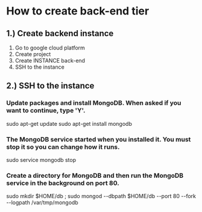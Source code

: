 # How to create back-end tier

## 1.) Create backend instance

1. Go to google cloud platform
2. Create project
3. Create INSTANCE back-end
4. SSH to the instance

## 2.) SSH to the instance

### Update packages and install MongoDB. When asked if you want to continue, type 'Y'.

sudo apt-get update
sudo apt-get install mongodb

### The MongoDB service started when you installed it. You must stop it so you can change how it runs.

sudo service mongodb stop

### Create a directory for MongoDB and then run the MongoDB service in the background on port 80.

sudo mkdir $HOME/db ; sudo mongod --dbpath $HOME/db --port 80 --fork \
--logpath /var/tmp/mongodb